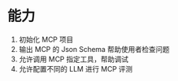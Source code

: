 # 能力

1. 初始化 MCP 项目
2. 输出 MCP 的 Json Schema 帮助使用者检查问题
3. 允许调用 MCP 指定工具，帮助调试
4. 允许配置不同的 LLM 进行 MCP 评测
